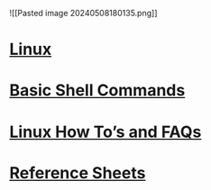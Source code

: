 ![[Pasted image 20240508180135.png]]
# [Linux](https://cat.pdx.edu/platforms/linux/)

# [Basic Shell Commands](https://cat.pdx.edu/platforms/linux/reference/shell-commands/)
# [Linux How To’s and FAQs](https://cat.pdx.edu/platforms/linux/how-to/)

# [Reference Sheets](https://cat.pdx.edu/platforms/linux/reference/reference-sheets/)


